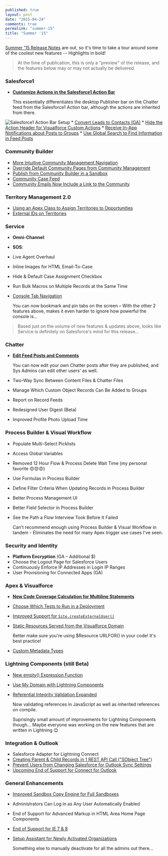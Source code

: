 ```yaml
---
published: true
layout: post
date: "2015-04-24"
comments: true
permalink: "summer-15"
title: "Summer '15"
---
```


<a href="http://releasenotes.docs.salesforce.com/en-us/summer15/release-notes/salesforce_release_notes.htm" target="_blank">Summer '15 Release Notes</a> are out, so it's time to take a tour around some of the coolest new features -- Highlights in bold!

> At the time of publication, this is only a "preview" of the release, and the features below may or may not actually be delivered.

### Salesforce1 
* <a href="http://releasenotes.docs.salesforce.com/en-us/summer15/release-notes/rn_mobile_salesforce1_newfeat_actionbar_customization.htm" target="_blank">**Customize Actions in the Salesforce1 Action Bar**</a>

	This essentially differentiates the desktop Publisher bar on the Chatter feed from the Salesforce1 Action bar, although the actions are inherited from there.

<img src="http://releasenotes.docs.salesforce.com/en-us/summer15/release-notes/release_notes/images/page_layout_actions_sections.png" alt="Salesforce1 Action Bar Setup"/>
* <a href="http://releasenotes.docs.salesforce.com/en-us/summer15/release-notes/rn_mobile_salesforce1_newfeat_leads.htm" target="_blank">Convert Leads to Contacts (GA)</a>
* <a href="http://releasenotes.docs.salesforce.com/en-us/summer15/release-notes/custom_actions_vf_pages_remove_pub_header.htm" target="_blank">Hide the Action Header for Visualforce Custom Actions</a>
* <a href="http://releasenotes.docs.salesforce.com/en-us/summer15/release-notes/rn_mobile_salesforce1_newfeat_groups_notification.htm" target="_blank">Receive In-App Notifications about Posts to Groups</a>
* <a href="http://releasenotes.docs.salesforce.com/en-us/summer15/release-notes/rn_mobile_salesforce1_newfeat_other_changes.htm#s1_other_action_call_icon_label" target="_blank">Use Global Search to Find Information in Feed Posts</a>

### Community Builder 
* <a href="http://releasenotes.docs.salesforce.com/en-us/summer15/release-notes/rn_networks_community_management_nav.htm" target="_blank">More Intuitive Community Management Navigation</a>
* <a href="http://releasenotes.docs.salesforce.com/en-us/summer15/release-notes/rn_networks_page_overrides.htm" target="_blank">Override Default Community Pages from Community Management</a>
* <a href="http://releasenotes.docs.salesforce.com/en-us/summer15/release-notes/rn_networks_publish_from_sandbox.htm" target="_blank">Publish from Community Builder in a Sandbox</a>
* <a href="http://releasenotes.docs.salesforce.com/en-us/summer15/release-notes/rn_networks_publish_from_sandbox.htm" target="_blank">Community Case Feed</a>
* <a href="http://releasenotes.docs.salesforce.com/en-us/summer15/release-notes/rn_networks_email_links_to_community.htm" target="_blank">Community Emails Now Include a Link to the Community</a>

### Territory Management 2.0 
* <a href="http://releasenotes.docs.salesforce.com/en-us/summer15/release-notes/rn_sales_enterprise_territory_management_opp_territory_assignment.htm" target="_blank">Using an Apex Class to Assign Territories to Opportunities</a>
* <a href="http://releasenotes.docs.salesforce.com/en-us/summer15/release-notes/rn_sales_enterprise_territory_management_external_id.htm" target="_blank">External IDs on Territories</a>

### Service
* **Omni-Channel**: 
* **SOS**: 
* Live Agent Overhaul
* Inline Images for HTML Email-To-Case
* Hide & Default Case Assignment Checkbox
* Run Bulk Macros on Multiple Records at the Same Time 
* <a href="http://releasenotes.docs.salesforce.com/en-us/summer15/release-notes/rn_chatter_feeds_edit_posts.htm" target="_blank">Console Tab Navigation</a>
	
	You can now bookmark and pin tabs on the screen – With the other 2 features above, makes it even harder to ignore how powerful the console is...

> Based just on the volume of new features & updates above, looks like Service is definitely on Salesforce's mind for this release...

### Chatter
* <a href="http://releasenotes.docs.salesforce.com/en-us/summer15/release-notes/rn_chatter_feeds_edit_posts.htm" target="_blank">**Edit Feed Posts and Comments**</a>

	You can now edit your own Chatter posts after they are published, and Sys Admins can edit other users' as well.
* Two-Way Sync Between Content Files & Chatter Files
* Manage Which Custom Object Records Can Be Added to Groups
* Report on Record Feeds
* Redesigned User Digest (Beta)
* Improved Profile Photo Upload Time

### Process Builder & Visual Workflow
* Populate Multi-Select Picklists
* Access Global Variables
* Removed 12 Hour Flow & Process Delete Wait Time (my personal favorite :heart_eyes::heart_eyes::heart_eyes:)
* Use Formulas in Process Builder
* Define Filter Criteria When Updating Records in Process Builder
* Better Process Management UI
* Better Field Selector in Process Builder
* See the Path a Flow Interview Took Before It Failed

	Can't recommend enough using Process Builder & Visual Workflow in tandem - Eliminates the need for many Apex trigger use cases I've seen.

### Security and Identity
* **Platform Encryption** (GA – Additional $)
* Choose the Logout Page for Salesforce Users
* Continuously Enforce IP Addresses in Login IP Ranges
* User Provisioning for Connected Apps (GA)

### Apex & Visualforce
* <a href="http://releasenotes.docs.salesforce.com/en-us/summer15/release-notes/rn_apex_expressions_coverage.htm" target="_blank">**New Code Coverage Calculation for Multiline Statements**</a>
* <a href="http://releasenotes.docs.salesforce.com/en-us/summer15/release-notes/rn_deployment_run_subset_of_tests.htm" target="_blank">Choose Which Tests to Run in a Deployment</a>
* <a href="https://developer.salesforce.com/docs/atlas.en-us.196.0.apexcode.meta/apexcode/apex_classes_sites.htm#apex_System_Site_createExternalUser_3" target="_blank">Improved Support for `Site.createExternalUser()`</a>
* <a href="http://releasenotes.docs.salesforce.com/en-us/summer15/release-notes/rn_vf_static_resources_visualforce_domain_cruc.htm" target="_blank">Static Resources Served from the Visualforce Domain</a>

	Better make sure you're using $Resource URLFOR() in your code! It's best practice!
* <a href="https://developer.salesforce.com/blogs/engineering/2015/04/custom-metadata-types-ga.html" target="_blank">Custom Metadata Types</a>

### Lightning Components (still Beta)
* <a href="http://releasenotes.docs.salesforce.com/en-us/summer15/release-notes/rn_lightning_expr_empty.htm" target="_blank">New empty() Expression Function</a>
* <a href="http://releasenotes.docs.salesforce.com/en-us/summer15/release-notes/rn_lightning_my_domain.htm" target="_blank">Use My Domain with Lightning Components</a>
* <a href="http://releasenotes.docs.salesforce.com/en-us/summer15/release-notes/rn_lightning_referential_integrity.htm" target="_blank">Referential Integrity Validation Expanded</a>

	Now validating references in JavaScript as well as inherited references on compile.
    
    Suprisingly small amount of improvements for Lightning Components though... Maybe everyone was working on the new features that are written in Lightning :wink:

### Integration & Outlook
* Salesforce Adapter for Lightning Connect
* <a href="http://releasenotes.docs.salesforce.com/en-us/summer15/release-notes/rn_api_rest.htm" target="_blank">Creating Parent &amp; Child Records in 1 REST API Call ("SObject Tree")</a>
* <a href="http://releasenotes.docs.salesforce.com/en-us/summer15/release-notes/rn_sales_salesforce_for_outlook_default_sync_settings.htm" target="_blank">Prevent Users from Changing Salesforce for Outlook Sync Settings</a>
* <a href="https://help.salesforce.com/HTViewSolution?id=000204943" target="_blank">Upcoming End of Support for Connect for Outlook</a>

### General Enhancements
* <a href="http://releasenotes.docs.salesforce.com/en-us/summer15/release-notes/rn_deployment_sandstorm.htm" target="_blank">Improved Sandbox Copy Engine for Full Sandboxes</a>
* Administrators Can Log in as Any User Automatically Enabled
* End of Support for Advanced Markup in HTML Area Home Page Components
* <a href="https://help.salesforce.com/HTViewSolution?id=000187123" target="_blank">End of Support for IE 7 &amp; 8</a>
* <a href="http://releasenotes.docs.salesforce.com/en-us/summer15/release-notes/rn_general_setup_assistant.htm" target="_blank">Setup Assistant for Newly Activated Organizations</a>

	Something else to manually deactivate for all the admins out there...
